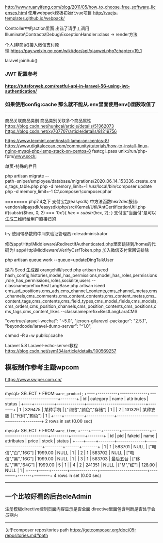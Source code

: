 http://www.ruanyifeng.com/blog/2011/05/how_to_choose_free_software_licenses.html
使用webpack模板初始化vue项目
http://vuejs-templates.github.io/webpack/

Controller中的action里面
出错了请手工调用 Illuminate\Contracts\Debug\ExceptionHandler::class -> render方法

个人(非商家)接入微信支付原理:https://pay.weixin.qq.com/wiki/doc/api/xiaowei.php?chapter=19_1

laravel joinSub()

### JWT 配置参考
#### https://tutsforweb.com/restful-api-in-laravel-56-using-jwt-authentication/


### 如果使用config:cache 那么就不能从.env里面使用env()函数取值了

-------------------------
商品关联商品类别
商品类别关联多个商品属性
https://blog.csdn.net/hunkcai/article/details/51362073
https://blog.csdn.net/xy707707/article/details/81219756

https://www.tecmint.com/install-lamp-on-centos-8/
https://www.digitalocean.com/community/tutorials/how-to-install-linux-nginx-mysql-php-lemp-stack-on-centos-8
fastcgi_pass unix:/run/php-fpm/www.sock;

单页-特殊的栏目

php artisan migrate --path=sniper/employee/database/migrations/2020_06_14_153336_create_cms_tags_table.php
php -d memory_limit=-1 /usr/local/bin/composer update
php -d memory_limit=-1 C:\composer\composer.phar

========
php7.4之下 支付宝包(easysdk) 中方法函数hex2dec报错:
vendor/alipaysdk/easysdk/php/src/Kernel/Util/AntCertificationUtil.php
if(substr($hex, 0, 2) === '0x'){
    $hex = substr($hex, 2);
}
支付宝"当面付"是可以生成二维码给用户直接扫的

---------------------------
try 使用带参数的中间来验证管理员 role:administrator

修改app\Http\Middleware\RedirectIfAuthenticated.php里面跳转到/home的代码为/ 
app\Http\Middleware\VerifyCsrfToken.php 加入微信支付宝回调排除

php artisan queue:work --queue=updateDingTalkUser

逆向 Seed 生成器 orangehill/iseed
php artisan iseed hash_config,histories,model_has_permissions,model_has_roles,permissions,role_has_permissions,roles,socialite,users --classnameprefix=BestLangBase
php artisan iseed cms_ad_positions,cms_ads,cms_channel_contents,cms_channel_metas,cms_channels,cms_comments,cms_content_contents,cms_content_metas,cms_content_tags,cms_contents,cms_field_types,cms_model_fields,cms_models,cms_orders,cms_position_channels,cms_position_contents,cms_positions,cms_tags,cms_content_likes --classnameprefix=BestLangLaraCMS


"overtrue/laravel-wechat": "~5.0",
"jeroen-g/laravel-packager": "2.5.1",
"beyondcode/laravel-dump-server": "^1.0",

chmod -R a+w public/.cache

Laravel 5.8 Laravel-echo-server教程
https://blog.csdn.net/sym134/article/details/100569257

模板制作参考主题wpcom
--------------
https://www.swiper.com.cn/

----------------------------
mysql> SELECT * FROM `ware_product`;
+----+----------+--------------+------------------------------+--------+
| id | category | name | attributes | status |
+----+----------+--------------+------------------------------+--------+
| 1 | 329475 | 某种手机 | ["网络","颜色","存储"] | 1 |
| 2 | 131329 | 某种衣服 | ["尺码","颜色"] | 1 |
+----+----------+--------------+------------------------------+--------+
2 rows in set (0.00 sec)

mysql> SELECT * FROM `ware_item`;
+----+-----+--------+--------------+------------------------+---------+-------+--------+
| id | pid | fakeid | name | attributes | price | stock | status |
+----+-----+--------+--------------+------------------------+---------+-------+--------+
| 1 | 1 | 583701 | NULL | ["电信","白","16G"] | 1999.00 | NULL | 1 |
| 2 | 1 | 583702 | NULL | ["电信","黑","16G"] | 1999.00 | NULL | 1 |
| 3 | 1 | 583703 | 最后五台 | ["移动","黑","64G"] | 1999.00 | 5 | 1 |
| 4 | 2 | 241351 | NULL | ["M","红"] | 128.00 | NULL | 1 |
+----+-----+--------+--------------+------------------------+---------+-------+--------+
4 rows in set (0.00 sec)

----------------------
一个比较好看的后台eleAdmin
----------------------
注册模板directive控制页面内容显示是否全面
directive里面包含判断是否处于会员期内

----------------------
关于composer repositories path
https://getcomposer.org/doc/05-repositories.md#path


